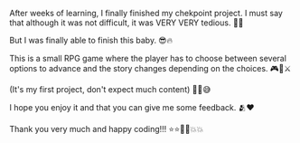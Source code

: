 After weeks of learning, I finally finished my chekpoint project. I must say that although it was not difficult, it was VERY VERY tedious. 🫠​🫠​



But I was finally able to finish this baby. 😎​🔥​



This is a small RPG game where the player has to choose between several options to advance and the story changes depending on the choices.  ​🎮​👀​⚔️​



(It's my first project, don't expect much content) ​🙏​🙏​😅​



I hope you enjoy it and that you can give me some feedback. 🫂​❤️​



Thank you very much and happy coding!!! ⭐​⭐​💯​💯​💥​💥​
